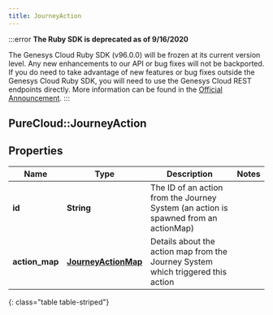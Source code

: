 ```yaml
---
title: JourneyAction
---
```


:::error
**The Ruby SDK is deprecated as of 9/16/2020**

The Genesys Cloud Ruby SDK (v96.0.0) will be frozen at its current version level. Any new enhancements to our API or bug fixes will not be backported. If you do need to take advantage of new features or bug fixes outside the Genesys Cloud Ruby SDK, you will need to use the Genesys Cloud REST endpoints directly. More information can be found in the [Official Announcement](https://developer.mypurecloud.com/forum/t/announcement-genesys-cloud-ruby-sdk-end-of-life/8850).
:::


## PureCloud::JourneyAction

## Properties

|Name | Type | Description | Notes|
|------------ | ------------- | ------------- | -------------|
| **id** | **String** | The ID of an action from the Journey System (an action is spawned from an actionMap) | |
| **action_map** | [**JourneyActionMap**](JourneyActionMap.html) | Details about the action map from the Journey System which triggered this action | |
{: class="table table-striped"}


